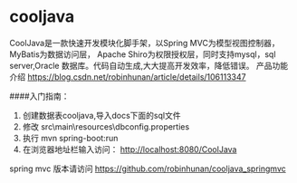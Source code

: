 # cooljava
CoolJava是一款快速开发模块化脚手架，以Spring MVC为模型视图控制器，MyBatis为数据访问层， Apache Shiro为权限授权层，同时支持mysql，sql server,Oracle 数据库。代码自动生成,大大提高开发效率，降低错误。
产品功能介绍 https://blog.csdn.net/robinhunan/article/details/106113347 

####入门指南：
1. 创建数据表cooljava,导入docs下面的sql文件
2. 修改 src\main\resources\dbconfig.properties 
3. 执行 mvn spring-boot:run
4. 在浏览器地址栏输入访问： [http://localhost:8080/CoolJava](http://localhost:8080/CoolJava "http://localhost:8080/CoolJava")

spring mvc 版本请访问 
   https://github.com/robinhunan/cooljava_springmvc
